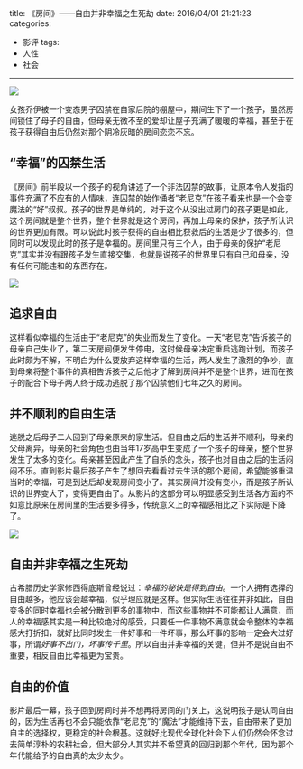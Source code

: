 title: 《房间》——自由并非幸福之生死劫
date: 2016/04/01 21:21:23
categories:
- 影评
tags:
- 人性
- 社会

---
![](https://image.covertness.me/fangjian_p2309460177.jpg)

女孩乔伊被一个变态男子囚禁在自家后院的棚屋中，期间生下了一个孩子，虽然房间锁住了母子的自由，但母亲无微不至的爱却让屋子充满了暖暖的幸福，甚至于在孩子获得自由后仍然对那个阴冷灰暗的房间恋恋不忘。
<!-- more -->

## “幸福”的囚禁生活
《房间》前半段以一个孩子的视角讲述了一个非法囚禁的故事，让原本令人发指的事件充满了不应有的人情味，连囚禁的始作俑者“老尼克”在孩子看来也是一个会变魔法的“好”叔叔。孩子的世界是单纯的，对于这个从没出过房门的孩子更是如此，这个房间就是整个世界，整个世界就是这个房间，再加上母亲的保护，孩子所认识的世界更加有限。可以说此时孩子获得的自由相比获救后的生活是少了很多的，但同时可以发现此时的孩子是幸福的。房间里只有三个人，由于母亲的保护“老尼克”其实并没有跟孩子发生直接交集，也就是说孩子的世界里只有自己和母亲，没有任何可能违和的东西存在。

![](https://image.covertness.me/fangjian_p2303632102.jpg)

## 追求自由
这样看似幸福的生活由于“老尼克”的失业而发生了变化。一天“老尼克”告诉孩子的母亲自己失业了，第二天房间便发生停电，这时候母亲决定重启逃跑计划，而孩子此时颇为不解，不明白为什么要放弃这样幸福的生活，两人发生了激烈的争吵，直到母亲将整个事件的真相告诉孩子之后他才了解到房间并不是整个世界，进而在孩子的配合下母子两人终于成功逃脱了那个囚禁他们七年之久的房间。

## 并不顺利的自由生活
逃脱之后母子二人回到了母亲原来的家生活。但自由之后的生活并不顺利，母亲的父母离异，母亲的社会角色也由当年17岁高中生变成了一个孩子的母亲，整个世界发生了太多的变化。母亲甚至因此产生了自杀的念头，孩子也对自由之后的生活闷闷不乐。直到影片最后孩子产生了想回去看看过去生活的那个房间，希望能够重温当时的幸福，可是到达后却发现房间变小了。其实房间并没有变小，而是孩子所认识的世界变大了，变得更自由了。从影片的这部分可以明显感受到生活各方面的不如意比原来在房间里的生活要多得多，传统意义上的幸福感相比之下实际是下降了。

![](https://image.covertness.me/fangjian_p2301566126.jpg)

## 自由并非幸福之生死劫
古希腊历史学家修西得底斯曾经说过：*幸福的秘诀是得到自由*。一个人拥有选择的自由越多，他应该会越幸福，似乎理应就是这样。但实际生活往往并非如此，自由变多的同时幸福也会被分散到更多的事物中，而这些事物并不可能都让人满意，而人的幸福感其实是一种比较绝对的感受，只要任一件事物不满意就会令整体的幸福感大打折扣，就好比同时发生一件好事和一件坏事，那么坏事的影响一定会大过好事，所谓*好事不出门，坏事传千里*。所以自由并非幸福的关键，但并不是说自由不重要，相反自由比幸福更为宝贵。

## 自由的价值
影片最后一幕，孩子回到房间时并不想再将房间的门关上，这说明孩子是认同自由的，因为生活再也不会只能依靠“老尼克”的“魔法”才能维持下去，自由带来了更加自主的选择权，更稳定的社会根基。这就好比现代全球化社会下人们仍然会怀念过去简单淳朴的农耕社会，但大部分人其实并不希望真的回归到那个年代，因为那个年代能给予的自由真的太少太少。
